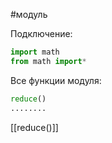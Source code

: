 #модуль 

Подключение:
```python
import math
from math import*
```

Все функции модуля:
```python
reduce()
........
```

[[reduce()]]